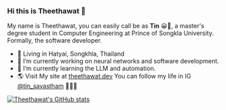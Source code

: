 ### Hi this is Theethawat 👋
My name is Theethawat, you can easily call be as **Tin** 😀🐳, a master's degree student in Computer Engineering at Prince of Songkla University. 
Formally, the software developer.
- 📌 Living in Hatyai, Songkhla, Thailand
- 🔭 I’m currently working on neural networks and software development.
- 🌱 I’m currently learning the LLM and automation.
- 🌎 Visit My site at [theethawat.dev](https://theethawat.dev)
You can follow my life in IG [@tin_savastham](https://instagram.com/tin_savastham) 🎈🎉🎊 

[![Theethawat's GitHub stats](https://github-readme-stats.vercel.app/api?username=theethawat)](https://github.com/anuraghazra/github-readme-stats)

<!--
**theethawat/theethawat** is a ✨ _special_ ✨ repository because its `README.md` (this file) appears on your GitHub profile.

Here are some ideas to get you started:

- 🔭 I’m currently working on ...
- 🌱 I’m currently learning ...
- 👯 I’m looking to collaborate on ...
- 🤔 I’m looking for help with ...
- 💬 Ask me about ...
- 📫 How to reach me: ...
- 😄 Pronouns: ...
- ⚡ Fun fact: ...
- <World understand={Diversity🌈} fullfilled={Love💕}/> ` is better than  `{this.world.today 🌎}
-->
